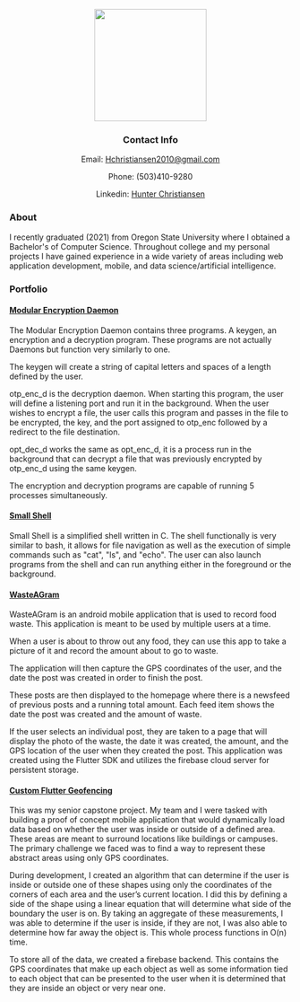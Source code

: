 <p align="center">
       <img src="https://github.com/hchrist2010/HunterChristiansen/blob/main/DSCF7076.JPG?raw=true" width = "200"/>
</p>

<h3 align="center">Contact Info</h3>
<p align="center">Email: <a href="mailto: Hchristiansen2010@gmail.com">Hchristiansen2010@gmail.com</a></p>
<p align="center">Phone: (503)410-9280</p>
<p align="center">Linkedin: <a href="https://www.linkedin.com/in/hunter-christiansen-59835776/">Hunter Christiansen</a></p>

<h3>About</h3> 

<p>I recently graduated (2021) from Oregon State University where I obtained a Bachelor's of Computer Science. Throughout college and my personal projects I have gained experience in a wide variety of areas including web application development, mobile, and data science/artificial intelligence.</p>

<h3>Portfolio</h3>

<h4><a href="https://github.com/hchrist2010/ModularEncryptionDaemon">Modular Encryption Daemon</a></h4>

<p>The Modular Encryption Daemon contains three programs. A keygen, an encryption and a decryption program. These programs are not actually Daemons but function very similarly to one.</p>

<p>The keygen will create a string of capital letters and spaces of a length defined by the user.</p>

<p>otp_enc_d is the decryption daemon. When starting this program, the user will define a listening port and run it in the background. When the user wishes to encrypt a file, the user calls this program and passes in the file to be encrypted, the key, and the port assigned to otp_enc followed by a redirect to the file destination.</p>

<p>opt_dec_d works the same as opt_enc_d, it is a process run in the background that can decrypt a file that was previously encrypted by otp_enc_d using the same keygen.</p>

<p>The encryption and decryption programs are capable of running 5 processes simultaneously.</p>

<h4><a href="https://github.com/hchrist2010/SmallShell">Small Shell</a></h4>

<p>Small Shell is a simplified shell written in C. The shell functionally is very similar to bash, it allows for file navigation as well as the execution of simple commands such as "cat", "ls", and "echo". The user can also launch programs from the shell and can run anything either in the foreground or the background.</p>

<h4><a href="https://github.com/hchrist2010/WasteAGram">WasteAGram</a></h4>
<p>WasteAGram is an android mobile application that is used to record food waste. This application is meant to be used by multiple users at a time.</p>
<p>When a user is about to throw out any food, they can use this app to take a picture of it and record the amount about to go to waste.</p>
<p>The application will then capture the GPS coordinates of the user, and the date the post was created in order to finish the post.</p>
<p>These posts are then displayed to the homepage where there is a newsfeed of previous posts and a running total amount. Each feed item shows the date the post was created and the amount of waste.</p>
<p>If the user selects an individual post, they are taken to a page that will display the photo of the waste, the date it was created, the amount,
       and the GPS location of the user when they created the post. This application was created using the Flutter SDK and utilizes the firebase cloud server for persistent storage.</p>
       
<h4><a href="https://github.com/hchrist2010/CS461">Custom Flutter Geofencing</a></h4>
<p>This was my senior capstone project. My team and I were tasked with building a proof of concept mobile application that would dynamically load data based on whether the user was inside or outside of a defined area. These areas are meant to surround locations like buildings or campuses. The primary challenge we faced was to find a way to represent these abstract areas using only GPS coordinates.</p>

<p>During development, I created an algorithm that can determine if the user is inside or outside one of these shapes using only the coordinates of the corners of each area and the user’s current location. I did this by defining a side of the shape using a linear equation that will determine what side of the boundary the user is on. By taking an aggregate of these measurements, I was able to determine if the user is inside, if they are not, I was also able to determine how far away the object is. This whole process functions in O(n) time.</p>

<p>To store all of the data, we created a firebase backend. This contains the GPS coordinates that make up each object as well as some information tied to each object that can be presented to the user when it is determined that they are inside an object or very near one.</p>
